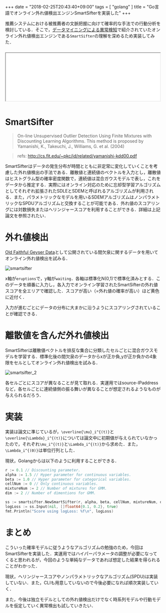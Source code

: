 +++
date = "2018-02-25T20:43:40+09:00"
tags = [ "golang" ]
title = "Go言語でオンライン外れ値検出エンジンSmartSifterを実装した"
+++

推薦システムにおける被推薦者の文脈把握に向けて確率的な手法での行動分析を検討している．そこで，[データマイニングによる異常検知](https://www.amazon.co.jp/gp/product/4320018826/ref=as_li_qf_asin_il_tl?ie=UTF8&tag=monochromeg03-22&creative=1211&linkCode=as2&creativeASIN=4320018826&linkId=9ef342a0d75794d32bcc7a18b8641e4d)で紹介されていたオンライン外れ値検出エンジンである`SmartSifter`の理解を深めるため実装してみた．

<iframe src="//hatenablog-parts.com/embed?url=https%3A%2F%2Fgithub.com%2Fmonochromegane%2Fsmartsifter" title="monochromegane/smartsifter" class="embed-card embed-webcard" scrolling="no" frame border="0" style="width: 100%; height: 155px; max-width: 500px; margin: 10px 0px;">&lt;a href="https://github.com/monochromegane/smartsifter"&gt;monochromegane/smartsifter&lt;/a&gt;</iframe>

# SmartSifter

> On-line Unsupervised Outlier Detection Using Finite Mixtures with Discounting Learning Algorithms. This method is proposed by Yamanishi, K., Takeuchi, J., Williams, G. et al. (2004)

> refs: http://cs.fit.edu/~pkc/id/related/yamanishi-kdd00.pdf

SmartSifterはデータの発生分布が時間とともに非定常に変化していくことを考慮した外れ値検出の手法である．離散値と連続値のベクトルを入力とし，離散値はヒストグラム型の確率密度関数で，連続値は混合ガウスモデルで表し，これをデータから推定する．実際にはオンライン対応のために忘却型学習アルゴリズムとしてそれぞれ拡張されたSDLEとSDEMと呼ばれるアルゴリズムが利用される．また，パラメトリックなモデルを用いるSDEMアルゴリズムはノンパラメトリックなSPDUアルゴリズムと交換することが可能である．外れ値のスコアリングには対数損失またはヘリンジャースコアを利用することができる．詳細は上記論文を参照されたい．

# 外れ値検出

[Old Faithful Geyser Data](http://www.stat.cmu.edu/~larry/all-of-statistics/=data/faithful.dat)として公開されている間欠泉に関するデータを用いてオンライン外れ値検出を試みる．

![smartsifter](https://user-images.githubusercontent.com/1845486/36640826-93e5ab9a-1a69-11e8-8672-7b59116528ad.gif)

x軸が`eruptions`で，y軸が`waiting`．各軸は標準化N(0,1)で標準化済みとする．このデータを順番に入力し，各入力でオンライン学習されたSmartSifterの外れ値スコアを全エリアで確認した．スコアが高い（=外れ値の確率が高い）ほど黄色に近付く．

入力が進むごとにデータの分布に大まかに沿うようにスコアリングされていることが確認できる．

# 離散値を含んだ外れ値検出

SmartSifterは離散値ベクトルを排反な集合に分類したセルごとに混合ガウスモデルを学習する．標準化後の間欠泉のデータからxが正か負,yが正か負かの4象限をセルとしてオンライン外れ値検出を試みる．

![smartsifter_2](https://user-images.githubusercontent.com/1845486/36641381-247afd9c-1a72-11e8-9fe2-2303e3f67b4a.gif)

各セルごとにスコアが異なることが見て取れる．実運用ではsource-IPaddressなど，各セルごとに連続値側の振る舞いが異なることが想定されるようなものが与えられるだろう．

# 実装

実装は論文に準じているが，`\overline{\mu}_i^{(t)}`と`\overline{\Lambda}_i^{(t)}`については論文中に初期値が与えられていなかったので，それぞれ`\mu_i^{(t)}`と`\Lambda_i^{(t)}`から求めた．また，`\Lambda_i^{(0)}`は単位行列とした．

現状，Golangからは以下のように利用することができる．

```go
r := 0.1 // Discounting parameter.
alpha := 1.5 // Hyper parameter for continuous variables.
beta := 1.0 // Hyper parameter for categorical variables.
cellNum := 0 // Only continuous variables.
mixtureNum := 2 // Number of mixtures for GMM.
dim := 2 // Number of dimentions for GMM.

ss := smartsifter.NewSmartSifter(r, alpha, beta, cellNum, mixtureNum, dim)
logLoss := ss.Input(nil, []float64{0.1, 0.2}, true)
fmt.Println("Score using logLoss: %f\n", logLoss)
```

# まとめ

こういった確率モデルに従うようなアルゴリズムの勉強のため，今回はSmartSifterを実装した．実運用ではハイパーパラメータの調整が必要になってくると思われるが，今回のような単純なデータであれば想定した結果を得られることがわかった．

現状，ヘリンジャースコアやノンパラメトリックなアルゴリズム(SPDU)は実装していない．また，CLIも用意していないので今後必要になれば順次実装していく．

また，今後は独立モデルとしての外れ値検出だけでなく時系列モデルや行動モデルを仮定していく異常検出も試していきたい．


